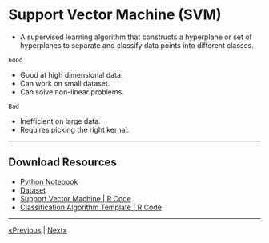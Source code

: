 # Support Vector Machine (SVM)

* A supervised learning algorithm that constructs a hyperplane or set of hyperplanes to separate and classify data points into different classes.

`Good`
- Good at high dimensional data.
- Can work on small dataset.
- Can solve non-linear problems.

`Bad`
- Inefficient on large data.
- Requires picking the right kernal.
<hr>

## Download Resources
* <a href="Python/Support Vector Machine (SVM).ipynb" download>Python Notebook</a>
* <a href="Python/Social_Network_Ads.csv" download>Dataset</a>
* <a href="R/Support Vector Machine (SVM).r" download>Support Vector Machine | R Code</a>
* <a href="R/classification_template.R" download>Classification Algorithm Template | R Code</a>
<hr>

<a href="../Section 17 - K-Nearest Neighbors (K-NN)">«Previous</a> | <a href="../Section 19 - Kernel SVM">Next»</a>
